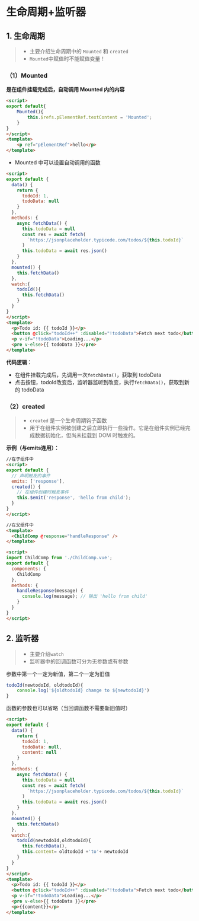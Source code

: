 # 生命周期+监听器

## 1. 生命周期
>- 主要介绍生命周期中的 `Mounted` 和 `created`
>- `Mounted`中赋值时不能赋值变量！
### （1）Mounted
**是在组件挂载完成后，自动调用 Mounted 内的内容**
```html
<script>
export default{
	Mounted(){
		this.$refs.pElementRef.textContent = 'Mounted';
	}
}
</script>
<template>
	<p ref="pElementRef">hello</p>
</template>
```
- Mounted 中可以设置自动调用的函数
```html
<script>
export default {
  data() {
    return {
      todoId: 1,
      todoData: null
    }
  },
  methods: {
    async fetchData() {
      this.todoData = null
      const res = await fetch(
        `https://jsonplaceholder.typicode.com/todos/${this.todoId}`
      )
      this.todoData = await res.json()
    }
  },
  mounted() {
    this.fetchData()
  },
  watch:{
    todoId(){
      this.fetchData()
    }
  }
}
</script>
<template>
  <p>Todo id: {{ todoId }}</p>
  <button @click="todoId++" :disabled="!todoData">Fetch next todo</button>
  <p v-if="!todoData">Loading...</p>
  <pre v-else>{{ todoData }}</pre>
</template>
```
**代码逻辑：**
- 在组件挂载完成后，先调用一次`fetchData()`，获取到 todoData
- 点击按钮，todoId改变后，监听器监听到改变，执行`fetchData()`，获取到新的 todoData

### （2）created
>- `created` 是一个生命周期钩子函数 
>- 用于在组件实例被创建之后立即执行一些操作。它是在组件实例已经完成数据初始化，但尚未挂载到 DOM 时触发的。

**示例（与emits连用）：**
```html
//在子组件中
<script>
export default {
  // 声明触发的事件
  emits: ['response'],
  created() {
    // 在组件创建时触发事件
    this.$emit('response', 'hello from child');
  }
}
</script>
```
```html
//在父组件中
<template>
  <ChildComp @response="handleResponse" />
</template>

<script>
import ChildComp from './ChildComp.vue';
export default {
  components: {
    ChildComp
  },
  methods: {
    handleResponse(message) {
      console.log(message); // 输出 'hello from child'
    }
  }
}
</script>
```



## 2. 监听器
>- 主要介绍`watch`
>- 监听器中的回调函数可分为无参数或有参数

参数中第一个一定为新值，第二个一定为旧值
```javascript
todoId(newtodoId, oldtodoId){
	console.log('${oldtodoId} change to ${newtodoId}')
}
```
函数的参数也可以省略（当回调函数不需要新旧值时）
```html
<script>
export default {
  data() {
    return {
      todoId: 1,
      todoData: null,
      content: null
    }
  },
  methods: {
    async fetchData() {
      this.todoData = null
      const res = await fetch(
        `https://jsonplaceholder.typicode.com/todos/${this.todoId}`
      )
      this.todoData = await res.json()
    }
  },
  mounted() {
    this.fetchData()
  },
  watch:{
    todoId(newtodoId,oldtodoId){
      this.fetchData(),
      this.content= oldtodoId +'to'+ newtodoId
    }
  }
}
</script>
<template>
  <p>Todo id: {{ todoId }}</p>
  <button @click="todoId++" :disabled="!todoData">Fetch next todo</button>
  <p v-if="!todoData">Loading...</p>
  <pre v-else>{{ todoData }}</pre>
  <p>{{content}}</p>
</template>
```
<!--stackedit_data:
eyJoaXN0b3J5IjpbLTM3MDUyNDU5Ml19
-->